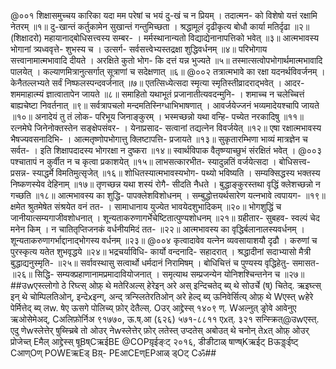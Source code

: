 @००१
शिक्षासमुच्चय कारिका 
यदा मम परेषां च भयं दु-खं च न प्रियम् । 
तदात्मन- को विशेषो यत्तं रक्षामि नेतरम् ॥१॥ 
दु-खान्तं कर्तुकामेन सुखान्तं गन्तुमिच्छता । 
श्रद्धामूलं दृढीकृत्य बोधौ कार्या मतिर्दृढा ॥२॥ 
(शिक्षादरो) महायानाद्बोधिसत्त्वस्य सम्बर- । 
मर्मस्थानान्यतो विद्याद्येनानापत्तिको भवेत् ॥३॥ 
आत्मभावस्य भोगानां त्र्यध्ववृत्ते- शुभस्य च । 
उत्सर्ग- सर्वसत्त्वेभ्यस्तद्रक्षा शुद्धिवर्धनम् ॥४॥ 
परिभोगाय सत्त्वानामात्मभावादि दीयते । 
अरक्षिते कुतो भोग- कि दत्तं यन्न भुज्यते ॥५॥ 
तस्मात्सत्वोपभोगार्थमात्मभावादि पालयेत् । 
कल्याणमित्रानुत्सर्गात् सूत्राणां च सदेक्षणात् ॥६॥ 
@००२
तत्रात्मभावे का रक्षा यदनर्थविवर्जनम् । 
केनैतल्लभ्यते सर्वं निष्फलस्पन्दवर्जनात् ॥७॥ 
एतत्सिध्येत्सदा स्मृत्या स्मृतिस्तीव्रादराद्भवेत् । 
आदर- शममाहात्म्यं ज्ञात्वातापेन जायते ॥८॥ 
समाहितो यथाभूतं प्रजानातीत्यवदन्मुनि- । 
शमाच्च न चलेच्चित्तं बाह्यचेष्टा निवर्तनात् ॥९॥ 
सर्वत्रापचलो मन्दमतिस्निग्धाभिभाषणात् । 
आवर्जयेज्जनं भव्यमादेयश्चापि जायते ॥१०॥ 
अनादेयं तु तं लोक- परिभूय जिनाङ्कुरम् । 
भस्मच्छन्नो यथा वन्हि- पच्येत नरकादिषु ॥११॥ 
रत्नमेघे जिनेनोक्तस्तेन सङ्क्षेपसंवर- । 
येनाप्रसाद- सत्वानां तद्यत्नेन विवर्जयेत् ॥१२॥ 
एषा रक्षात्मभावस्य भैषज्यवसनादिभि- । 
आत्मतृष्णोपभोगात्तु क्लिष्टापत्ति- प्रजायते ॥१३॥ 
सुकृतारम्भिणा भाव्यं मात्रज्ञेन च सर्वत- । 
इति शिक्षापदादस्य भोगरक्षा न दुष्करा ॥१४॥ 
स्वार्थविपाक वैतृष्ण्याच्छुभं संरक्षितं भवेत् । 
@००३
पश्चातापं न कुर्वीत न च कृत्वा प्रकाशयेत् ॥१५॥ 
लाभसत्कारभीत- स्यादुन्नतिं वर्जयेत्सदा । 
बोधिसत्त्व- प्रसन्न- स्याद्धर्मे विमतिमुत्सृजेत् ॥१६॥ 
शोधितस्यात्मभावस्यभोग- पथ्यो भविष्यति । 
सम्यक्सिद्धस्य भक्तस्य निष्कणस्येव देहिनाम् ॥१७॥ 
तृणच्छन्न यथा शस्यं रोगै- सीदति नैधते । 
बुद्धाङ्कुरस्तथा वृद्धिं क्लेशच्छन्नो न गच्छति ॥१८॥ 
आत्मभावस्य का शुद्धि- पापक्लेशविशोधनम् । 
सम्बुद्धोत्तयर्थसारेण यत्नभावे त्वपायग- ॥१९॥ 
क्षमेत श्रुतमेषेत संश्रयेत वनं तत- । 
सामाधानाय युज्येत भावयेदशुभादिकम् ॥२०॥ 
भोगशुद्धिं च जानीयात्सम्यगाजीवशोधनात् । 
शून्यताकरुणागर्भेचेष्टितात्पुण्यशोधनम् ॥२१॥ 
ग्रहीतार- सुबहव- स्वल्पं चेद मनेन किम् । 
न चातितृप्तिजनकं वर्धनीयमिदं तत- ॥२२॥ 
आत्मभावस्य का वृद्धिर्बलानालस्यवर्धनम् । 
शून्यताकरुणागर्भाद्दानाद्भोगस्य वर्धनम् ॥२३॥ 
@००४
कृत्वादावेव यत्नेन व्यवसायाशयौ दृढौ । 
करुणां च पुरस्कृत्य यतेत शुभवृद्धये ॥२४॥ 
भद्रचर्याविधि- कार्यो वन्दनादि- सहादरात् । 
श्रद्धादीनां सदाभ्यासो मैत्री बुद्धाद्यनुस्मृति- ॥२५॥ 
सर्वावस्थासु सत्वार्थो धर्मदानं निरामिषम् । 
बोधिचित्तं च पुण्यस्य वृद्धिहेतु- समासत- ॥२६॥ 
सिद्धि- सम्यक्प्रहाणानामप्रमादावियोजनात् । 
समृत्याथ सम्प्रजन्येन योनिशश्चिन्तनेन च ॥२७॥ 
##उwएस्त्लोगो 
ठे रिघ्त्स् ओफ़् थे मतेरिअल्स् हेरेइन् अरे अस् इन्दिचतेद् ब्य् थे सोउर्चे (ष्) चितेद्. ऋइघ्त्स् इन् थे चोम्पिलतिओन्, 
इन्देxइन्ग्, अन्द् त्रन्स्लितेरतिओन् अरे हेल्द् ब्य् ऊनिवेर्सित्य् ओफ़् थे Wएस्त् wहेरे पेर्मित्तेद् ब्य् लw. षेए ऊसगे 
पोलिच्य् फ़ोर् देतैल्स्. 
Oउर् आद्द्रेस्स् 
१४०९ ण्. Wअल्नुत् ङ्रोवे आवेनुए 
ऋओसेमेअद्, Cअलिफ़ोर्निअ ९१७७०, ऊ.ष्.आ
(६२६) ५७१-८८११ एxत्. ३२१
सन्स्क्रित्@उwएस्त्. एदु 
णेwस्लेत्तेर् 
षुब्स्च्रिबे तो ओउर् नेwस्लेत्तेर् फ़ोर् लतेस्त् उप्दतेस् अबोउत् थे चनोन् तेxत् ओफ़् ओउर् प्रोजेच्त् 
Eमैल् आद्द्रेस्स् 
षूBष्CऋईBE
@COPय़ृईङ्ःट् २०१६, डीङीटाळ् षाण्ष्Kऋईट् Bऊड्ड्ःईष्ट् Cआण्Oण् 
POWEऋEड् Bय़्- PEआCEण्EPआळ् ड्Oट् Cॐ##

